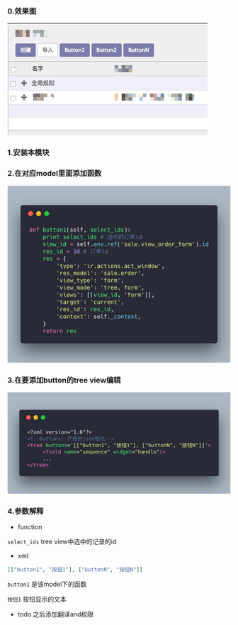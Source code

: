 
### 0.效果图

![](static/description/demo.png)

### 1.安装本模块

### 2.在对应model里面添加函数

![](static/description/python_code.png)

### 3.在要添加button的tree view编辑

![](static/description/xml_code.png)

### 4.参数解释

- function

`select_ids` tree view中选中的记录的id

- xml

```json
[["button1", "按钮1"], ["buttonN", "按钮N"]]
```

`button1` 是该model下的函数

`按钮1` 按钮显示的文本

- todo 之后添加翻译and权限

